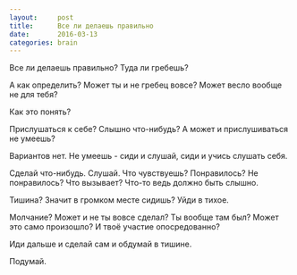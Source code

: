 ```yaml
---
layout:     post
title:      Все ли делаешь правильно
date:       2016-03-13
categories: brain
---
```


Все ли делаешь правильно? Туда ли гребешь?

А как определить? Может ты и не гребец вовсе? Может весло вообще не для тебя?

Как это понять?

Прислушаться к себе? Слышно что-нибудь? А может и прислушиваться не умеешь?

Вариантов нет. Не умеешь - сиди и слушай, сиди и учись слушать себя.

Сделай что-нибудь. Слушай. Что чувствуешь? Понравилось? Не понравилось? Что вызывает? Что-то ведь должно быть слышно.

Тишина? Значит в громком месте сидишь? Уйди в тихое.

Молчание? Может и не ты вовсе сделал? Ты вообще там был? Может это само произошло? И твоё участие опосредованно?

Иди дальше и сделай сам и обдумай в тишине.

Подумай.